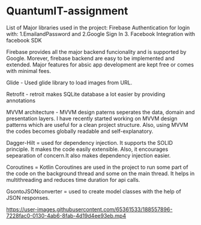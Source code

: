 # QuantumIT-assignment
List of Major libraries used in the project:
Firebase Authentication for login with:
1.EmailandPassword and 
2.Google Sign In
3. Facebook  Integration with facebook SDK

Firebase provides all the major backend funcionality and is supported by Google. Morever, firebase backend are easy to be implemented and extended. Major features for absic app development are kept free or comes with minimal fees. 

Glide - Used glide library to load images from URL. 

Retrofit - retroit makes SQLite database a lot easier by providing annotations

MVVM architecture - MVVM design paterns seperates the data, domain and presentation layers. I have recently started working on MVVM design patterns which are useful for a clean project structure. Also, using MVVM the codes becomes globally readable and self-explanatory. 

Dagger-Hilt = used for dependency injection. It supports the SOLID principle. It makes the code easily extensible. Also, it encourages sepearation of concern.It also makes dependency injection easier. 

Coroutines = Kotlin Coroutines are used in the project to run some part of the code on the background thread and some on the main thread. It helps in multithreading and reduces time duration for api calls. 

GsontoJSONconverter = used to create model classes with the help of JSON responses.


https://user-images.githubusercontent.com/65361533/188557896-7228fac0-0130-4ab6-8fab-4d19d4ee93eb.mp4


